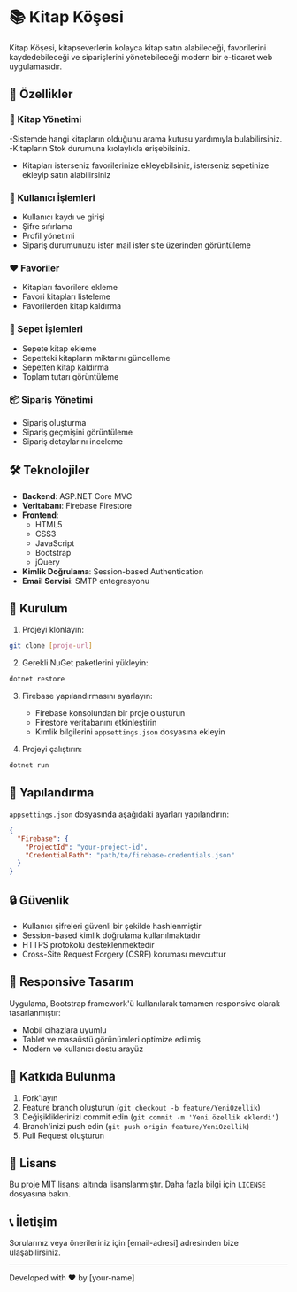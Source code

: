 # 📚 Kitap Köşesi

Kitap Köşesi, kitapseverlerin kolayca kitap satın alabileceği, favorilerini kaydedebileceği ve siparişlerini yönetebileceği modern bir e-ticaret web uygulamasıdır.

## 🌟 Özellikler

### 📖 Kitap Yönetimi
-Sistemde hangi kitapların olduğunu arama kutusu yardımıyla bulabilirsiniz.
-Kitapların Stok durumuna kıolaylıkla erişebilsiniz.
- Kitapları isterseniz favorilerinize ekleyebilsiniz, isterseniz sepetinize ekleyip satın alabilirsiniz

### 👤 Kullanıcı İşlemleri
- Kullanıcı kaydı ve girişi
- Şifre sıfırlama
- Profil yönetimi
- Sipariş durumunuzu ister mail ister site üzerinden görüntüleme

### ❤️ Favoriler
- Kitapları favorilere ekleme
- Favori kitapları listeleme
- Favorilerden kitap kaldırma

### 🛒 Sepet İşlemleri
- Sepete kitap ekleme
- Sepetteki kitapların miktarını güncelleme
- Sepetten kitap kaldırma
- Toplam tutarı görüntüleme

### 📦 Sipariş Yönetimi
- Sipariş oluşturma
- Sipariş geçmişini görüntüleme
- Sipariş detaylarını inceleme

## 🛠️ Teknolojiler

- **Backend**: ASP.NET Core MVC
- **Veritabanı**: Firebase Firestore
- **Frontend**: 
  - HTML5
  - CSS3
  - JavaScript
  - Bootstrap
  - jQuery
- **Kimlik Doğrulama**: Session-based Authentication
- **Email Servisi**: SMTP entegrasyonu

## 🚀 Kurulum

1. Projeyi klonlayın:
```bash
git clone [proje-url]
```

2. Gerekli NuGet paketlerini yükleyin:
```bash
dotnet restore
```

3. Firebase yapılandırmasını ayarlayın:
   - Firebase konsolundan bir proje oluşturun
   - Firestore veritabanını etkinleştirin
   - Kimlik bilgilerini `appsettings.json` dosyasına ekleyin

4. Projeyi çalıştırın:
```bash
dotnet run
```

## 📝 Yapılandırma

`appsettings.json` dosyasında aşağıdaki ayarları yapılandırın:

```json
{
  "Firebase": {
    "ProjectId": "your-project-id",
    "CredentialPath": "path/to/firebase-credentials.json"
  }
}
```

## 🔒 Güvenlik

- Kullanıcı şifreleri güvenli bir şekilde hashlenmiştir
- Session-based kimlik doğrulama kullanılmaktadır
- HTTPS protokolü desteklenmektedir
- Cross-Site Request Forgery (CSRF) koruması mevcuttur

## 📱 Responsive Tasarım

Uygulama, Bootstrap framework'ü kullanılarak tamamen responsive olarak tasarlanmıştır:
- Mobil cihazlara uyumlu
- Tablet ve masaüstü görünümleri optimize edilmiş
- Modern ve kullanıcı dostu arayüz

## 🤝 Katkıda Bulunma

1. Fork'layın
2. Feature branch oluşturun (`git checkout -b feature/YeniOzellik`)
3. Değişikliklerinizi commit edin (`git commit -m 'Yeni özellik eklendi'`)
4. Branch'inizi push edin (`git push origin feature/YeniOzellik`)
5. Pull Request oluşturun

## 📄 Lisans

Bu proje MIT lisansı altında lisanslanmıştır. Daha fazla bilgi için `LICENSE` dosyasına bakın.

## 📞 İletişim

Sorularınız veya önerileriniz için [email-adresi] adresinden bize ulaşabilirsiniz.

---
Developed with ❤️ by [your-name]

